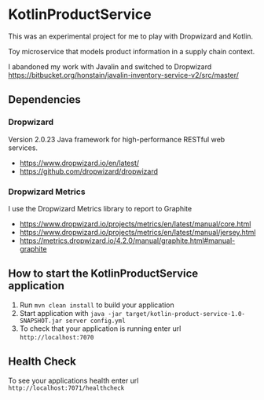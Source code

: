 # KotlinProductService
This was an experimental project for me to play with Dropwizard and Kotlin.

Toy microservice that models product information in a supply chain context.

I abandoned my work with Javalin and switched to Dropwizard https://bitbucket.org/honstain/javalin-inventory-service-v2/src/master/

## Dependencies
### Dropwizard
Version 2.0.23
Java framework for high-performance RESTful web services.
* https://www.dropwizard.io/en/latest/
* https://github.com/dropwizard/dropwizard

### Dropwizard Metrics
I use the Dropwizard Metrics library to report to Graphite
* https://www.dropwizard.io/projects/metrics/en/latest/manual/core.html
* https://www.dropwizard.io/projects/metrics/en/latest/manual/jersey.html
* https://metrics.dropwizard.io/4.2.0/manual/graphite.html#manual-graphite

How to start the KotlinProductService application
---

1. Run `mvn clean install` to build your application
1. Start application with `java -jar target/kotlin-product-service-1.0-SNAPSHOT.jar server config.yml`
1. To check that your application is running enter url `http://localhost:7070`

Health Check
---

To see your applications health enter url `http://localhost:7071/healthcheck`
